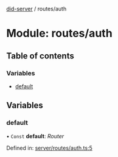 [did-server](../README.md) / routes/auth

# Module: routes/auth

## Table of contents

### Variables

- [default](routes_auth.md#default)

## Variables

### default

• `Const` **default**: *Router*

Defined in: [server/routes/auth.ts:5](https://github.com/Puzzlepart/did/blob/3f22c56c/server/routes/auth.ts#L5)
